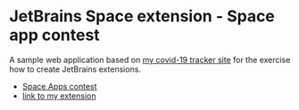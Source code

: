 # JetBrains Space extension - Space app contest

A sample web application based on [my covid-19 tracker site](https://awxyhe.web.elte.hu/koronavirus/index.php)  for the exercise how to create JetBrains extensions.

- [Space Apps contest](https://plugins.jetbrains.com/contest/space/2022)
- [link to my extension](https://plugins.jetbrains.com/plugin/20363-hungarian-covid-news-tracker)